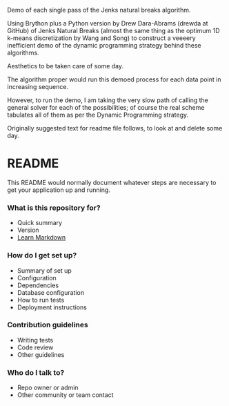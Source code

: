 
Demo of each single pass of the Jenks natural breaks algorithm.

Using Brython plus a Python version by Drew Dara-Abrams
(drewda at GitHub) of Jenks Natural Breaks (almost the 
same thing as the optimum 1D k-means discretization by 
Wang and Song) to construct a veeeery inefficient demo of 
the dynamic programming strategy behind these algorithms.

Aesthetics to be taken care of some day.

The algorithm proper would run this demoed process for each 
data point in increasing sequence.

However, to run the demo, I am taking the very slow path 
of calling the general solver for each of the possibilities; 
of course the real scheme tabulates all of them as per the 
Dynamic Programming strategy.

Originally suggested text for readme file follows, to look at and delete some day.

# README #

This README would normally document whatever steps are necessary to get your application up and running.

### What is this repository for? ###

* Quick summary
* Version
* [Learn Markdown](https://bitbucket.org/tutorials/markdowndemo)

### How do I get set up? ###

* Summary of set up
* Configuration
* Dependencies
* Database configuration
* How to run tests
* Deployment instructions

### Contribution guidelines ###

* Writing tests
* Code review
* Other guidelines

### Who do I talk to? ###

* Repo owner or admin
* Other community or team contact
